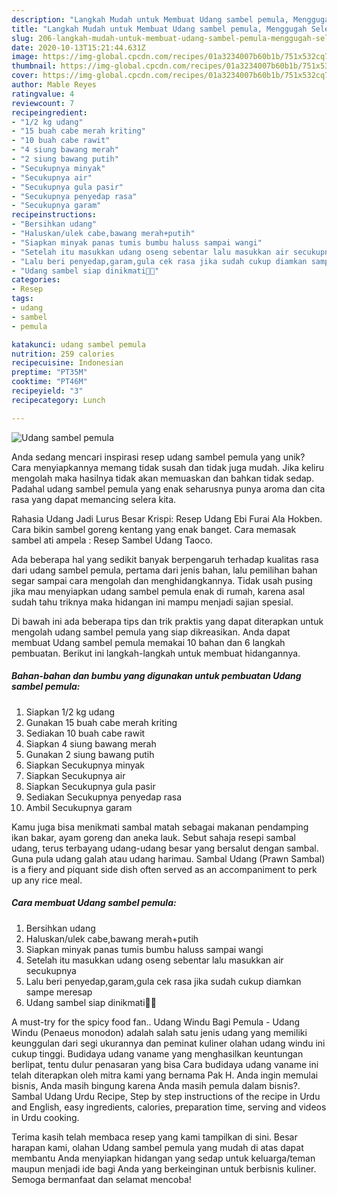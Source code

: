 ```yaml
---
description: "Langkah Mudah untuk Membuat Udang sambel pemula, Menggugah Selera"
title: "Langkah Mudah untuk Membuat Udang sambel pemula, Menggugah Selera"
slug: 206-langkah-mudah-untuk-membuat-udang-sambel-pemula-menggugah-selera
date: 2020-10-13T15:21:44.631Z
image: https://img-global.cpcdn.com/recipes/01a3234007b60b1b/751x532cq70/udang-sambel-pemula-foto-resep-utama.jpg
thumbnail: https://img-global.cpcdn.com/recipes/01a3234007b60b1b/751x532cq70/udang-sambel-pemula-foto-resep-utama.jpg
cover: https://img-global.cpcdn.com/recipes/01a3234007b60b1b/751x532cq70/udang-sambel-pemula-foto-resep-utama.jpg
author: Mable Reyes
ratingvalue: 4
reviewcount: 7
recipeingredient:
- "1/2 kg udang"
- "15 buah cabe merah kriting"
- "10 buah cabe rawit"
- "4 siung bawang merah"
- "2 siung bawang putih"
- "Secukupnya minyak"
- "Secukupnya air"
- "Secukupnya gula pasir"
- "Secukupnya penyedap rasa"
- "Secukupnya garam"
recipeinstructions:
- "Bersihkan udang"
- "Haluskan/ulek cabe,bawang merah+putih"
- "Siapkan minyak panas tumis bumbu haluss sampai wangi"
- "Setelah itu masukkan udang oseng sebentar lalu masukkan air secukupnya"
- "Lalu beri penyedap,garam,gula cek rasa jika sudah cukup diamkan sampe meresap"
- "Udang sambel siap dinikmati🤤🤤"
categories:
- Resep
tags:
- udang
- sambel
- pemula

katakunci: udang sambel pemula 
nutrition: 259 calories
recipecuisine: Indonesian
preptime: "PT35M"
cooktime: "PT46M"
recipeyield: "3"
recipecategory: Lunch

---
```



![Udang sambel pemula](https://img-global.cpcdn.com/recipes/01a3234007b60b1b/751x532cq70/udang-sambel-pemula-foto-resep-utama.jpg)

Anda sedang mencari inspirasi resep udang sambel pemula yang unik? Cara menyiapkannya memang tidak susah dan tidak juga mudah. Jika keliru mengolah maka hasilnya tidak akan memuaskan dan bahkan tidak sedap. Padahal udang sambel pemula yang enak seharusnya punya aroma dan cita rasa yang dapat memancing selera kita.

Rahasia Udang Jadi Lurus Besar Krispi: Resep Udang Ebi Furai Ala Hokben. Cara bikin sambel goreng kentang yang enak banget. Cara memasak sambel ati ampela : Resep Sambel Udang Taoco.

Ada beberapa hal yang sedikit banyak berpengaruh terhadap kualitas rasa dari udang sambel pemula, pertama dari jenis bahan, lalu pemilihan bahan segar sampai cara mengolah dan menghidangkannya. Tidak usah pusing jika mau menyiapkan udang sambel pemula enak di rumah, karena asal sudah tahu triknya maka hidangan ini mampu menjadi sajian spesial.


Di bawah ini ada beberapa tips dan trik praktis yang dapat diterapkan untuk mengolah udang sambel pemula yang siap dikreasikan. Anda dapat membuat Udang sambel pemula memakai 10 bahan dan 6 langkah pembuatan. Berikut ini langkah-langkah untuk membuat hidangannya.

<!--inarticleads1-->

##### Bahan-bahan dan bumbu yang digunakan untuk pembuatan Udang sambel pemula:

1. Siapkan 1/2 kg udang
1. Gunakan 15 buah cabe merah kriting
1. Sediakan 10 buah cabe rawit
1. Siapkan 4 siung bawang merah
1. Gunakan 2 siung bawang putih
1. Siapkan Secukupnya minyak
1. Siapkan Secukupnya air
1. Siapkan Secukupnya gula pasir
1. Sediakan Secukupnya penyedap rasa
1. Ambil Secukupnya garam


Kamu juga bisa menikmati sambal matah sebagai makanan pendamping ikan bakar, ayam goreng dan aneka lauk. Sebut sahaja resepi sambal udang, terus terbayang udang-udang besar yang bersalut dengan sambal. Guna pula udang galah atau udang harimau. Sambal Udang (Prawn Sambal) is a fiery and piquant side dish often served as an accompaniment to perk up any rice meal. 

<!--inarticleads2-->

##### Cara membuat Udang sambel pemula:

1. Bersihkan udang
1. Haluskan/ulek cabe,bawang merah+putih
1. Siapkan minyak panas tumis bumbu haluss sampai wangi
1. Setelah itu masukkan udang oseng sebentar lalu masukkan air secukupnya
1. Lalu beri penyedap,garam,gula cek rasa jika sudah cukup diamkan sampe meresap
1. Udang sambel siap dinikmati🤤🤤


A must-try for the spicy food fan.. Udang Windu Bagi Pemula - Udang Windu (Penaeus monodon) adalah salah satu jenis udang yang memiliki keunggulan dari segi ukurannya dan peminat kuliner olahan udang windu ini cukup tinggi. Budidaya udang vaname yang menghasilkan keuntungan berlipat, tentu dulur penasaran yang bisa Cara budidaya udang vaname ini telah diterapkan oleh mitra kami yang bernama Pak H. Anda ingin memulai bisnis, Anda masih bingung karena Anda masih pemula dalam bisnis?. Sambal Udang Urdu Recipe, Step by step instructions of the recipe in Urdu and English, easy ingredients, calories, preparation time, serving and videos in Urdu cooking. 

Terima kasih telah membaca resep yang kami tampilkan di sini. Besar harapan kami, olahan Udang sambel pemula yang mudah di atas dapat membantu Anda menyiapkan hidangan yang sedap untuk keluarga/teman maupun menjadi ide bagi Anda yang berkeinginan untuk berbisnis kuliner. Semoga bermanfaat dan selamat mencoba!
